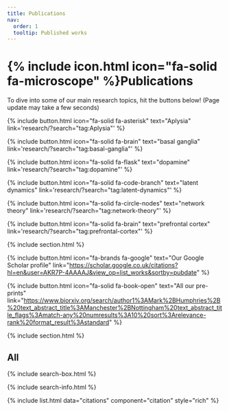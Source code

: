 ```yaml
---
title: Publications
nav:
  order: 1
  tooltip: Published works
---
```


# {% include icon.html icon="fa-solid fa-microscope" %}Publications

To dive into some of our main research topics, hit the buttons below! (Page update may take a few seconds)
<br>

{%
  include button.html
  icon="fa-solid fa-asterisk"
  text="Aplysia"
  link='research/?search="tag:Aplysia"'
%}

{%
  include button.html
  icon="fa-solid fa-brain"
  text="basal ganglia"
  link='research/?search="tag:basal-ganglia"'
%}

{%
  include button.html
  icon="fa-solid fa-flask"
  text="dopamine"
  link='research/?search="tag:dopamine"'
%}

{%
  include button.html
  icon="fa-solid fa-code-branch"
  text="latent dynamics"
  link='research/?search="tag:latent-dynamics"'
%}

{%
  include button.html
  icon="fa-solid fa-circle-nodes"
  text="network theory"
  link='research/?search="tag:network-theory"'
%}

{%
  include button.html
  icon="fa-solid fa-brain"
  text="prefrontal cortex"
  link='research/?search="tag:prefrontal-cortex"'
%}


{% include section.html %}

{%
  include button.html
  icon="fa-brands fa-google"
  text="Our Google Scholar profile"
  link="https://scholar.google.co.uk/citations?hl=en&user=AKR7P-4AAAAJ&view_op=list_works&sortby=pubdate"
%}

{%
  include button.html
  icon="fa-solid fa-book-open"
  text="All our pre-prints"  link="https://www.biorxiv.org/search/author1%3AMark%2BHumphries%2B%20text_abstract_title%3AManchester%2BNottingham%20text_abstract_title_flags%3Amatch-any%20numresults%3A10%20sort%3Arelevance-rank%20format_result%3Astandard"
%}

{% include section.html %}

## All

{% include search-box.html %}

{% include search-info.html %}

{% include list.html data="citations" component="citation" style="rich" %}
